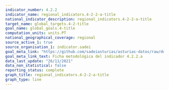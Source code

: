 ```yaml
---
indicator_number: 4.2.2
indicator_name: regional_indicators.4-2-2-a-title
national_indicator_description: regional_indicators.4-2-2-a-title
target_name: global_targets.4-2-title
goal_name: global_goals.4-title
computation_units: units.PT
national_geographical_coverage: regional
source_active_1: true
source_organisation_1: indicator.sadei
goal_meta_link: "https://github.com/sadeiasturias/asturias-datos/raw/develop/descargas/metodologia/4.2.2.a.pdf"
goal_meta_link_text: Ficha metodológica del indicador 4.2.2.a
data_last_update: "26/11/2021"
data_non_statistical: false
reporting_status: complete
graph_title: regional_indicators.4-2-2-a-title
graph_type: line
---
```

